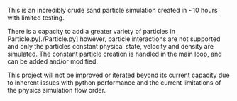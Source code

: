 This is an incredibly crude sand particle simulation created in ~10 hours with limited testing.

There is a capacity to add a greater variety of particles in Particle.py[./Particle.py] however, particle interactions are not supported and only the particles constant physical state, velocity and density are simulated.
The constant particle creation is handled in the main loop, and can be added and/or modified.

This project will not be improved or iterated beyond its current capacity due to inherent issues with python performance and the current limitations of the physics simulation flow order.
